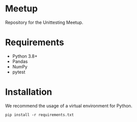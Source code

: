 # Meetup
Repository for the Unittesting Meetup.

# Requirements

- Python 3.8+
- Pandas
- NumPy
- pytest

# Installation

We recommend the usage of a virtual environment for Python. 

```shell
pip install -r requirements.txt
```




